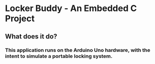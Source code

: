 # Locker Buddy - An Embedded C Project
## What does it do?
###  This application runs on the Arduino Uno hardware, with the intent to simulate a portable locking system.

